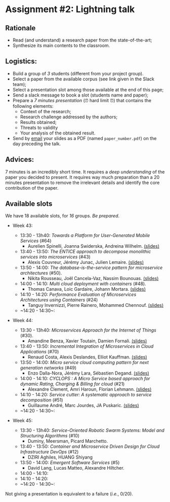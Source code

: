 # Assignment #2: Lightning talk

## Rationale

  - Read (and understand) a research paper from the state-of-the-art;
  - Synthesize its main contents to the classroom.

## Logistics:

  - Build a group of _3_ students (different from your project group).
  - Select a paper from the available corpus (see link given in the Slack team);
  - Select a presentation slot among those available at the end of this page;
  - Send a slack message to book a slot (students name and paper);
  - Prepare a *7 minutes presentation* (:alarm_clock: hard limit :alarm_clock:) that contains the following elements:
    - Context of the research;
    - Research challenge addressed by the authors;
    - Results obtained;
    - Threats to validity
    - Your analysis of the obtained result.
  - Send by [email](mosser@i3s.unice.fr) your slides as a PDF (named `paper_number.pdf`) on the day preceding the talk.

## Advices:

7 minutes is an incredibly short time. It requires a *deep understanding* of the paper you decided to present. It requires way much preparation than a 20 minutes presentation to remove the irrelevant details and identify the core contribution of the paper.


## Available slots

We have 18 available slots, for _16_ groups. _Be prepared_.

  - Week 43:
    - 13:30 - 13h40: _Towards a Platform for User-Generated Mobile Services_ (#64)
      - Aurelien Spinelli, Joanna Swiderska,  Andreina Wilhelm. [(slides)](./2_slides/64.pdf)
    - 13:40 - 13:50: _The ENTICE approach to decompose monolithic services into microservices_ (#43)
      - Alexis Couvreur, Jérémy Junac, Julien Lemaire. [(slides)](./2_slides/43.pdf)
    - 13:50 - 14:00: _The database-is-the-service pattern for microservice architectures_ (#50).
      - Nikita Rousseau, Joël Cancela-Vaz, Nassim Bounouas. [(slides)](./2_slides/50.pdf)
    - 14:00 - 14:10: _Multi cloud deployment with containers_ (#48).
      - Thomas Canava, Loic Gardaire, Johann Mortara. [(slides)](./2_slides/48.pdf)
    - 14:10 - 14:20: _Performance Evaluation of Microservices Architectures using Containers_ (#24)
      - Tanguy Invernizzi, Pierre Rainero, Mohammed Chennouf. [(slides)](./2_slides/24.pdf)
    - ~14:20 - 14:30~:

  - Week 44:
    - 13:30 - 13h40: _Microservices Approach for the Internet of Things_ (#30).
      - Amandine Benza, Xavier Toutain, Damien Fornali. [(slides)](./2_slides/30.pdf)
    - 13:40 - 13:50: _Incremental Integration of Microservices in Cloud Applications_ (#70)
      - Renaud Costa, Alexis Deslandes, Elliot Kauffman. [(slides)](./2_slides/70.pdf)
    - 13:50 - 14:00: _Micro service cloud computing pattern for next generation networks_ (#49)
      - Enzo Dalla-Nora, Jérémy Lara, Sébastien Degand. [(slides)](./2_slides/49.pdf)
    - 14:00 - 14:10: _CYCLOPS : A Micro Service based approach for dynamic Rating, Charging & Billing for cloud_ (#21)
      - Alexandre Clement, Amri Haroun, Florian Lehmann. [(slides)](./2_slides/21.pdf)
    - 14:10 - 14:20: _Service cutter: A systematic approach to service decomposition_ (#51)
      - Guillaume André, Marc Jourdes,  JA Puskaric. [(slides)](./2_slides/51.pdf)
    - ~14:20 - 14:30~:
    
  - Week 45:
    - 13:30 - 13h40: _Service-Oriented Robotic Swarm Systems: Model and Structuring Algorithms_ (#10)
      - Duminy, Meersman, Picard Marchetto.
    - 13:40 - 13:50: _Container and Microservice Driven Design for Cloud Infrastructure DevOps_ (#12)
      - DZIRI Aghiles, HUANG Shiyang
    - 13:50 - 14:00: _Emergent Software Services_ (#5)
      - David Lang, Lucas Matteo, Alexandre Hiltcher.
    - 14:00 - 14:10:
    - 14:10 - 14:20:
    - ~14:20 - 14:30~:

Not giving a  presentation is equivalent to a failure (_i.e._, 0/20).
